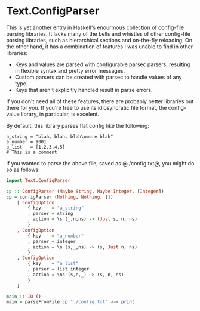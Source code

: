 Text.ConfigParser
=================

This is yet another entry in Haskell's enourmous collection of config-file
parsing libraries. It lacks many of the bells and whistles of other config-file
parsing libraries, such as hierarchical sections and on-the-fly reloading. On
the other hand, it has a combination of features I was unable to find in other
libraries:
* Keys and values are parsed with configurable parsec parsers, resulting in
  flexible syntax and pretty error messages.
* Custom parsers can be created with parsec to handle values of any type.
* Keys that aren't explicitly handled result in parse errors.

If you don't need all of these features, there are probably better libraries out
there for you. If you're free to use its idiosyncratic file format, the
config-value library, in particular, is excelent.

By default, this library parses flat config like the following:
```
a_string = "blah, blah, blah\nmore blah"
a_number = 9001
a_list   = [1,2,3,4,5]
# This is a comment
```

If you wanted to parse the above file, saved as @./config.txt@, you might do so
as follows:
```hs
import Text.ConfigParser

cp :: ConfigParser (Maybe String, Maybe Integer, [Integer])
cp = configParser (Nothing, Nothing, [])
    [ ConfigOption
        { key    = "a_string"
        , parser = string
        , action = \s (_,n,ns) -> (Just s, n, ns)
        }
    , ConfigOption
        { key    = "a_number"
        , parser = integer
        , action = \n (s,_,ns) -> (s, Just n, ns)
        }
    , ConfigOption
        { key    = "a_list"
        , parser = list integer
        , action = \ns (s,n,_) -> (s, n, ns)
        }
    ]

main :: IO ()
main = parseFromFile cp "./config.txt" >>= print
```

